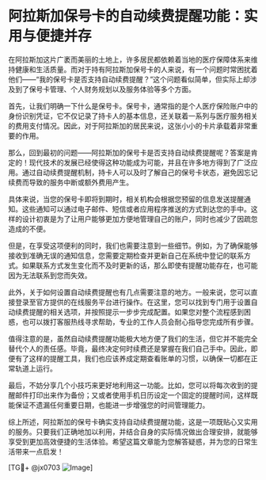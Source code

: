 # 阿拉斯加保号卡的自动续费提醒功能：实用与便捷并存

在阿拉斯加这片广袤而美丽的土地上，许多居民都依赖着当地的医疗保障体系来维持健康和生活质量。而对于持有阿拉斯加保号卡的人来说，有一个问题时常困扰着他们——“我的保号卡是否支持自动续费提醒？”这个问题看似简单，但实际上却涉及到了保号卡管理、个人财务规划以及服务体验等多个方面。

首先，让我们明确一下什么是保号卡。保号卡，通常指的是个人医疗保险账户中的身份识别凭证，它不仅记录了持卡人的基本信息，还关联着一系列与医疗服务相关的费用支付情况。因此，对于阿拉斯加的居民来说，这张小小的卡片承载着非常重要的作用。

那么，回到最初的问题——阿拉斯加的保号卡是否支持自动续费提醒呢？答案是肯定的！现代技术的发展已经使得这种功能成为可能，并且在许多地方得到了广泛应用。通过自动续费提醒机制，持卡人可以及时了解自己的保号卡状态，避免因忘记续费而导致的服务中断或额外费用产生。

具体来说，当您的保号卡即将到期时，相关机构会根据您预留的信息发送提醒通知。这些通知可以通过电子邮件、短信或者应用程序推送的方式到达您的手中。这样的设计初衷是为了让用户能够更加方便地管理自己的账户，同时也减少了因疏忽造成的不便。

但是，在享受这项便利的同时，我们也需要注意到一些细节。例如，为了确保能够接收到准确无误的通知信息，您需要定期检查并更新自己在系统中登记的联系方式。如果联系方式发生变化而不及时更新的话，那么即使有提醒功能存在，也可能因为无法联系到您而失效。

此外，关于如何设置自动续费提醒也有几点需要注意的地方。一般来说，您可以直接登录至官方提供的在线服务平台进行操作。在这里，您可以找到专门用于设置自动续费提醒的相关选项，并按照提示一步步完成配置。如果您对整个流程感到困惑，也可以拨打客服热线寻求帮助，专业的工作人员会耐心指导您完成所有步骤。

值得注意的是，虽然自动续费提醒功能极大地方便了我们的生活，但它并不能完全替代个人的责任感。毕竟，最终决定何时续费还是掌握在我们自己手中。因此，即便有了这样的提醒工具，我们也应该养成定期查看账单的习惯，以确保一切都在正常轨道上运行。

最后，不妨分享几个小技巧来更好地利用这一功能。比如，您可以将每次收到的提醒邮件打印出来作为备份；又或者使用手机日历设定一个固定的提醒时间，这样既能保证不遗漏任何重要日期，也能进一步增强您的时间管理能力。

综上所述，阿拉斯加的保号卡确实支持自动续费提醒功能，这是一项既贴心又实用的服务。只要我们正确地加以利用，并结合自身的实际情况做出合理安排，就能够享受到更加高效便捷的生活体验。希望这篇文章能为您解答疑惑，并为您的日常生活带来一点启发！

[TG💪+ @jx0703 ![Image](https://github.com/user-attachments/assets/dbca1d08-cadb-493c-b0ec-ad6f7a83f270)]